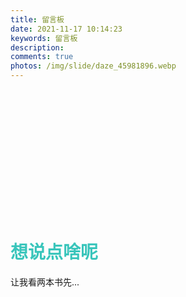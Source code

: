```yaml
---
title: 留言板
date: 2021-11-17 10:14:23
keywords: 留言板
description: 
comments: true
photos: /img/slide/daze_45981896.webp
---
```


<div class="twopeople">
    <div class="container" style="height:200px;">
        <canvas class="illo" width="800" height="800" style="max-width: 200px; max-height: 200px; touch-action: none; width: 640px; height: 640px;"></canvas>
    </div>
    <script src="https://cdn.jsdelivr.net/gh/Justlovesmile/CDN/js/twopeople1.js"></script>
    <script src="https://cdn.jsdelivr.net/gh/Justlovesmile/CDN/js/zdog.dist.js"></script>
    <script id="rendered-js" src="https://cdn.jsdelivr.net/gh/Justlovesmile/CDN/js/twopeople.js"></script>
    <style>
        .twopeople{
            margin: 0;
            align-items: center;
            justify-content: center;
            text-align: center;
        }
        canvas {
            display: block;
            margin: 0 auto;
            cursor: move;
        }
    </style>
</div>


<script src="https://cdn.bootcss.com/jquery/3.4.1/jquery.min.js"></script>
<div class="poem-wrap">
    <div class="poem-border poem-left"></div>
    <div class="poem-border poem-right"></div>
    <h1><font color=#39c5bb>想说点啥呢</font></h1>
    <p id="poem">让我看两本书先...</p>
    <p id="info">
</div>



